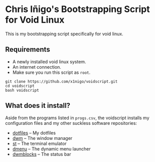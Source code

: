# Chris Iñigo's Bootstrapping Script for Void Linux

This is my bootstrapping script specifically for void linux.

## Requirements

- A newly installed void linux system.
- An internet connection.
- Make sure you run this script as `root`.

```
git clone https://github.com/x1nigo/voidscript.git
cd voidscript
bash voidscript
```
## What does it install?
Aside from the programs listed in `progs.csv`, the voidscript installs my configuration files and my other suckless software repositories:
- [dotfiles](https://github.com/x1nigo/dotfiles) &ndash; My dotfiles
- [dwm](https://github.com/x1nigo/dwm) &ndash; The window manager
- [st](https://github.com/x1nigo/st) &ndash; The terminal emulator
- [dmenu](https://github.com/x1nigo/dmenu) &ndash; The dynamic menu launcher
- [dwmblocks](https://github.com/x1nigo/dwmblocks) &ndash; The status bar
